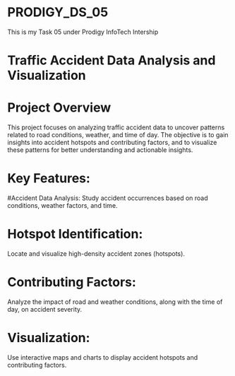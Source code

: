 # PRODIGY_DS_05
This is my Task 05 under Prodigy InfoTech Intership

# Traffic Accident Data Analysis and Visualization

# Project Overview
This project focuses on analyzing traffic accident data to uncover patterns related to road conditions, weather, and time of day. The objective is to gain insights into accident hotspots and contributing factors, and to visualize these patterns for better understanding and actionable insights.

# Key Features:

#Accident Data Analysis: 
Study accident occurrences based on road conditions, weather factors, and time.<br>

# Hotspot Identification:
Locate and visualize high-density accident zones (hotspots).<br>
# Contributing Factors:
Analyze the impact of road and weather conditions, along with the time of day, on accident severity.<br>

# Visualization: 
Use interactive maps and charts to display accident hotspots and contributing factors.
